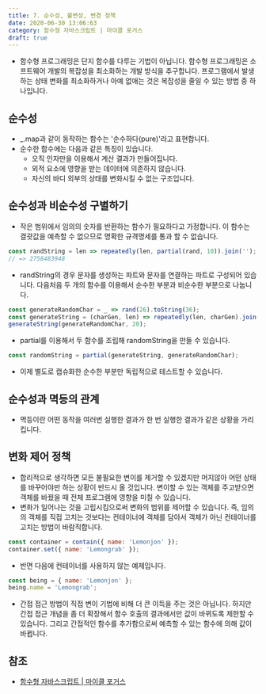```yaml
---
title: 7. 순수성, 불변성, 변경 정책
date: 2020-06-30 13:06:63
category: 함수형 자바스크립트 | 마이클 포거스
draft: true
---
```


- 함수형 프로그래밍은 단지 함수를 다루는 기법이 아닙니다. 함수형 프로그래밍은 소프트웨어 개발의 복잡성을 최소화하는 개발 방식을 추구합니다. 프로그램에서 발생하는 상태 변화를 최소화하거나 아예 없애는 것은 복잡성을 줄일 수 있는 방법 중 하나입니다.

## 순수성

- \_.map과 같이 동작하는 함수는 '순수하다(pure)'라고 표현합니다.
- 순수한 함수에는 다음과 같은 특징이 있습니다.
  - 오직 인자만을 이용해서 계산 결과가 만들어집니다.
  - 외적 요소에 영향을 받는 데이터에 의존하지 않습니다.
  - 자신의 바디 외부의 상태를 변화시킬 수 없는 구조입니다.

## 순수성과 비순수성 구별하기

- 작은 범위에서 임의의 숫자를 반환하는 함수가 필요하다고 가정합니다. 이 함수는 결괏값을 예측할 수 없으므로 명확한 규격명세를 통과 할 수 없습니다.

```javascript
const randString = len => repeatedly(len, partial(rand, 10)).join('');
// => 2758483948
```

- randString의 경우 문자를 생성하는 파트와 문자를 연결하는 파트로 구성되어 있습니다. 다음처음 두 개의 함수를 이용해서 순수한 부분과 비순수한 부분으로 나눕니다.

```javascript
const generateRandomChar = _ => rand(26).toString(36);
const generateString = (charGen, len) => repeatedly(len, charGen).join('');
generateString(generateRandomChar, 20);
```

- partial를 이용해서 두 함수를 조립해 randomString을 만들 수 있습니다.

```javascript
const randomString = partial(generateString, generateRandomChar);
```

- 이제 별도로 캡슈화한 순수한 부분만 독립적으로 테스트할 수 있습니다.

## 순수성과 멱등의 관계

- 멱등이란 어떤 동작을 여러번 실행한 결과가 한 번 실행한 결과가 같은 상황을 가리킵니다.

## 변화 제어 정책

- 합리적으로 생각하면 모든 불필요한 변이를 제거할 수 있겠지만 머지않아 어떤 상태를 바꾸어야만 하는 상황이 반드시 올 것입니다. 변이할 수 있는 객체를 주고받으면 객체를 바꿨을 때 전체 프로그램에 영향을 미칠 수 있습니다.
- 변화가 일어나는 것을 고립시킴으로써 변화의 범위를 제어할 수 있습니다. 즉, 임의의 객체를 직접 고치는 것보다는 컨테이너에 객체를 담아서 객체가 아닌 컨테이너를 고치는 방법이 바람직합니다.

```javascript
const container = contain({ name: 'Lemonjon' });
container.set({ name: 'Lemongrab' });
```

- 반면 다음에 컨테이너를 사용하지 않는 예제입니다.

```javascript
const being = { name: 'Lemonjon' };
being.name = 'Lemongrab';
```

- 간접 접근 방법이 직접 변이 기법에 비해 더 큰 이득을 주는 것은 아닙니다. 하지만 간접 접근 개념을 좀 더 확장해서 함수 호출의 결과에서만 값이 바뀌도록 제한할 수 있습니다. 그리고 간접적인 함수를 추가함으로써 예측할 수 있는 함수에 의해 값이 바뀝니다.

## 참조

- [함수형 자바스크립트 | 마이클 포거스](https://peter-cho.gitbook.io/book/11/or-1)
